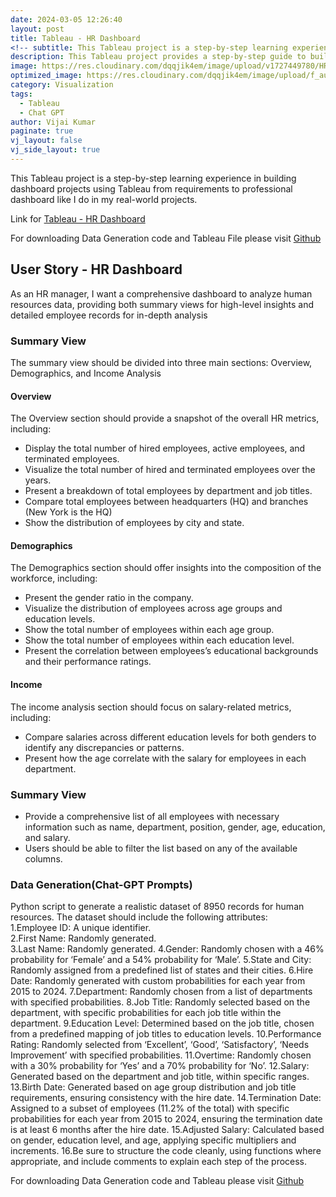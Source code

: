 ```yaml
---
date: 2024-03-05 12:26:40
layout: post
title: Tableau - HR Dashboard
<!-- subtitle: This Tableau project is a step-by-step learning experience in building dashboard projects using Tableau from requirements to professional dashboard like I do in my real-world projects. -->
description: This Tableau project provides a step-by-step guide to building professional dashboards, mirroring real-world scenarios.
image: https://res.cloudinary.com/dqqjik4em/image/upload/v1727449780/HR_dashboard.png
optimized_image: https://res.cloudinary.com/dqqjik4em/image/upload/f_auto,q_auto/HR_dashboard
category: Visualization
tags:
  - Tableau
  - Chat GPT
author: Vijai Kumar
paginate: true
vj_layout: false
vj_side_layout: true
---
```


This Tableau project is a step-by-step learning experience in building dashboard projects using Tableau from requirements to professional dashboard like I do in my real-world projects.

Link for [Tableau - HR Dashboard](https://public.tableau.com/views/HR_Analytics_17259358090400/HRSummary?:language=en-US&:sid=&:redirect=auth&:display_count=n&:origin=viz_share_link)

For downloading Data Generation code and Tableau File please visit [Github](https://public.tableau.com/views/HR_Analytics_17259358090400/HRSummary?:language=en-US&:sid=&:redirect=auth&:display_count=n&:origin=viz_share_link)

## User Story - HR Dashboard
As an HR manager, I want a comprehensive dashboard to analyze human resources data, providing both summary views for high-level insights and detailed employee records for in-depth analysis

### Summary View
The summary view should be divided into three main sections: Overview, Demographics, and Income Analysis

#### Overview
The Overview section should provide a snapshot of the overall HR metrics, including:

- Display the total number of hired employees, active employees, and terminated employees.
- Visualize the total number of hired and terminated employees over the years.
- Present a breakdown of total employees by department and job titles.
- Compare total employees between headquarters (HQ) and branches (New York is the HQ)
- Show the distribution of employees by city and state.

#### Demographics
The Demographics section should offer insights into the composition of the workforce, including:

- Present the gender ratio in the company.
- Visualize the distribution of employees across age groups and education levels.
- Show the total number of employees within each age group.
- Show the total number of employees within each education level.
- Present the correlation between employees’s educational backgrounds and their performance ratings.

#### Income
The income analysis section should focus on salary-related metrics, including:

- Compare salaries across different education levels for both genders to identify any discrepancies or patterns.
- Present how the age correlate with the salary for employees in each department.

### Summary View
- Provide a comprehensive list of all employees with necessary information such as name, department, position, gender, age, education, and salary.
- Users should be able to filter the list based on any of the available columns.


### Data Generation(Chat-GPT Prompts)
Python script to generate a realistic dataset of 8950 records for human resources. The dataset should include the following attributes:<br>
1.Employee ID: A unique identifier.<br>
2.First Name: Randomly generated.<br>
3.Last Name: Randomly generated.
4.Gender: Randomly chosen with a 46% probability for ‘Female’ and a 54% probability for ‘Male’.
5.State and City: Randomly assigned from a predefined list of states and their cities.
6.Hire Date: Randomly generated with custom probabilities for each year from 2015 to 2024.
7.Department: Randomly chosen from a list of departments with specified probabilities.
8.Job Title: Randomly selected based on the department, with specific probabilities for each job title within the department.
9.Education Level: Determined based on the job title, chosen from a predefined mapping of job titles to education levels.
10.Performance Rating: Randomly selected from ‘Excellent’, ‘Good’, ‘Satisfactory’, ‘Needs Improvement’ with specified probabilities.
11.Overtime: Randomly chosen with a 30% probability for ‘Yes’ and a 70% probability for ‘No’.
12.Salary: Generated based on the department and job title, within specific ranges.
13.Birth Date: Generated based on age group distribution and job title requirements, ensuring consistency with the hire date.
14.Termination Date: Assigned to a subset of employees (11.2% of the total) with specific probabilities for each year from 2015 to 2024, ensuring the termination date is at least 6 months after the hire date.
15.Adjusted Salary: Calculated based on gender, education level, and age, applying specific multipliers and increments.
16.Be sure to structure the code cleanly, using functions where appropriate, and include comments to explain each step of the process.

For downloading Data Generation code and Tableau please visit [Github](https://public.tableau.com/views/HR_Analytics_17259358090400/HRSummary?:language=en-US&:sid=&:redirect=auth&:display_count=n&:origin=viz_share_link)
